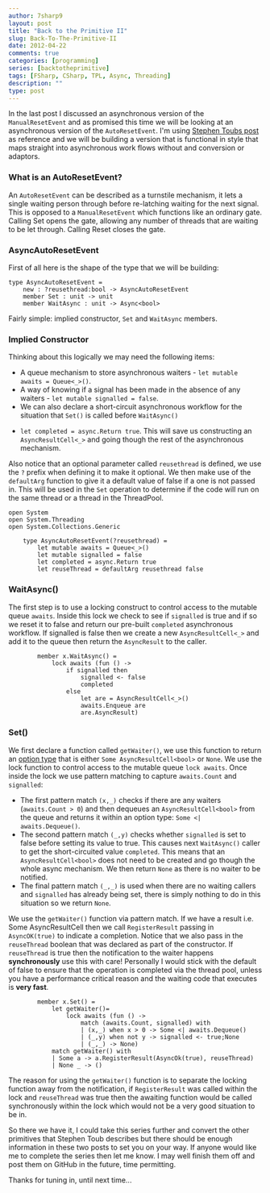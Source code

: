 ```yaml
---
author: 7sharp9
layout: post
title: "Back to the Primitive II"
slug: Back-To-The-Primitive-II
date: 2012-04-22
comments: true
categories: [programming]
series: [backtotheprimitive]
tags: [FSharp, CSharp, TPL, Async, Threading]
description: ""
type: post
---
```

In the last post I discussed an asynchronous version of the `ManualResetEvent` and as promised this time we will be looking at an
 asynchronous version of the `AutoResetEvent`.  I'm using [Stephen Toubs post](http://blogs.msdn.com/b/pfxteam/archive/2012/02/11/10266923.aspx) 
as reference and we will be building a version that is functional in style that maps straight into asynchronous work flows without and conversion 
or adaptors.  

### What is an AutoResetEvent?
An `AutoResetEvent` can be described as a turnstile mechanism, it lets a single waiting person through before re-latching 
waiting for the next signal.  This is opposed to a `ManualResetEvent` which functions like an ordinary gate. Calling Set opens 
the gate, allowing any number of threads that are waiting to be let through. Calling Reset closes the gate.  

### AsyncAutoResetEvent
First of all here is the shape of the type that we will be building:

```
type AsyncAutoResetEvent =
    new : ?reusethread:bool -> AsyncAutoResetEvent
    member Set : unit -> unit
    member WaitAsync : unit -> Async<bool>
```

Fairly simple: implied constructor, `Set` and `WaitAsync` members.  
### Implied Constructor
Thinking about this logically we may need the following items:

*   A queue mechanism to store asynchronous waiters - `let mutable awaits = Queue<_>()`.
*   A way of knowing if a signal has been made in the absence of any waiters - `let mutable signalled = false`.
*   We can also declare a short-circuit asynchronous workflow for the situation that `Set()` is called before `WaitAsync()` 
- `let completed = async.Return true`.  This will save us constructing an `AsyncResultCell<_>` and going though the 
rest of the asynchronous mechanism.  

Also notice that an optional parameter called `reusethread` is defined, we use the `?` prefix when defining it to make it 
optional.  We then make use of the `defaultArg` function to give it a default value of false if a one is not passed in.  This 
will be used in the `Set` operation to determine if the code will run on the same thread or a thread in the ThreadPool.  
```
open System
open System.Threading
open System.Collections.Generic
 
    type AsyncAutoResetEvent(?reusethread) =
		let mutable awaits = Queue<_>()
		let mutable signalled = false
        let completed = async.Return true
        let reuseThread = defaultArg reusethread false
```
	
### WaitAsync()

The first step is to use  a locking construct to control access to the mutable queue `awaits`.  Inside this lock we 
check to see if `signalled` is true and if so we reset it to false and return our pre-built `completed` asynchronous workflow.  If 
signalled is false then we create a new `AsyncResultCell<_>` and add it to the queue then return the `AsyncResult` to the caller.  

```
        member x.WaitAsync() =
            lock awaits (fun () ->
                if signalled then
                    signalled <- false
                    completed
                else
                    let are = AsyncResultCell<_>()
                    awaits.Enqueue are
                    are.AsyncResult)
```

### Set()

We first declare a function called `getWaiter()`, we use this function to return an [option type](http://msdn.microsoft.com/en-us/library/dd233245.aspx)
 that is either `Some AsyncResultCell<bool>` or `None`.  We use the lock function to control access to the mutable queue `lock awaits`.  Once 
inside the lock we use pattern matching to capture `awaits.Count` and `signalled`:     

*   The first pattern match `(x,_)` checks if there are any waiters (`awaits.Count > 0`) and then dequeues an `AsyncResultCell<bool>` from the 
	queue and returns it within an option type: `Some <| awaits.Dequeue()`.  
*   The second pattern match `(_,y)` checks whether `signalled` is set to false before setting its value to true.  This causes next `WaitAsync()` 
	caller to get the short-circuited value `completed`.  This means that an `AsyncResultCell<bool>` does not need to be created and go though the 
	whole async mechanism.  We then return `None` as there is no waiter to be notified.  
*   The final pattern match `(_,_)` is used when there are no waiting callers and `signalled` has already being set, there is simply nothing to do in 
	this situation so we return `None`.  

We use the `getWaiter()` function via pattern match.  If we have a result i.e. Some AsyncResultCell<bool> then we call `RegisterResult` 
passing in `AsyncOK(true)` to indicate a completion.  Notice that we also pass in the `reuseThread` boolean that was declared as part of the 
constructor.  If `reuseThread` is true then the notification to the waiter happens **synchronously** use this with care!  Personally I would stick 
with the default of false to ensure that the operation is completed via the thread pool, unless you have a performance critical reason and the 
waiting code that executes is **very fast**.  

```
		member x.Set() =
		    let getWaiter()=
		        lock awaits (fun () ->
		            match (awaits.Count, signalled) with
		            | (x,_) when x > 0 -> Some <| awaits.Dequeue()
		            | (_,y) when not y -> signalled <- true;None
		            | (_,_) -> None)
		    match getWaiter() with
		    | Some a -> a.RegisterResult(AsyncOk(true), reuseThread)
		    | None _ -> ()
```

The reason for using the `getWaiter()` function is to separate the locking function away from the notification, if `RegisterResult` 
was called within the lock and `reuseThread` was true then the awaiting function would be called synchronously within the lock which 
would not be a very good situation to be in.  


So there we have it, I could take this series further and convert the other primitives that Stephen Toub describes but there should be 
enough information in these two posts to set you on your way.  If anyone would like me to complete the series then let me know.  I 
may well finish them off and post them on GitHub in the future, time permitting.

Thanks for tuning in, until next time...